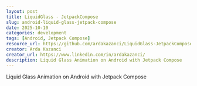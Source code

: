 ```yaml
---
layout: post
title: LiquidGlass - JetpackCompose
slug: android-liquid-glass-jetpack-compose
date: 2025-10-10
categories: development
tags: [Android, Jetpack Compose]
resource_url: https://github.com/ardakazanci/LiquidGlass-JetpackCompose
creator: Arda Kazanci
creator_url: https://www.linkedin.com/in/ardakazanci/
description: Liquid Glass Animation on Android with Jetpack Compose
---
```


Liquid Glass Animation on Android with Jetpack Compose